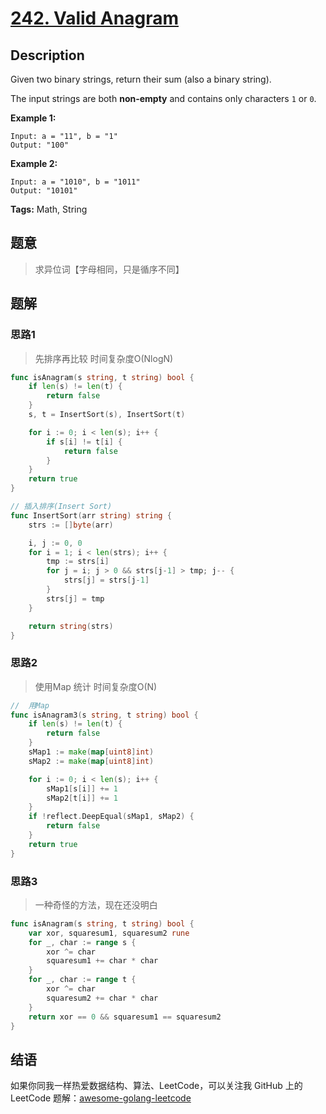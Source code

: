 # [242. Valid Anagram][title]

## Description

Given two binary strings, return their sum (also a binary string).

The input strings are both **non-empty** and contains only characters `1` or `0`.

**Example 1:**

```
Input: a = "11", b = "1"
Output: "100"
```

**Example 2:**

```
Input: a = "1010", b = "1011"
Output: "10101"
```

**Tags:** Math, String

## 题意
>求异位词【字母相同，只是循序不同】

## 题解

### 思路1
> 先排序再比较  时间复杂度O(NlogN)

```go
func isAnagram(s string, t string) bool {
	if len(s) != len(t) {
		return false
	}
	s, t = InsertSort(s), InsertSort(t)

	for i := 0; i < len(s); i++ {
		if s[i] != t[i] {
			return false
		}
	}
	return true
}

// 插入排序(Insert Sort)
func InsertSort(arr string) string {
	strs := []byte(arr)

	i, j := 0, 0
	for i = 1; i < len(strs); i++ {
		tmp := strs[i]
		for j = i; j > 0 && strs[j-1] > tmp; j-- {
			strs[j] = strs[j-1]
		}
		strs[j] = tmp
	}

	return string(strs)
}
```

### 思路2
> 使用Map 统计  时间复杂度O(N)
```go
//	用Map
func isAnagram3(s string, t string) bool {
	if len(s) != len(t) {
		return false
	}
	sMap1 := make(map[uint8]int)
	sMap2 := make(map[uint8]int)

	for i := 0; i < len(s); i++ {
		sMap1[s[i]] += 1
		sMap2[t[i]] += 1
	}
	if !reflect.DeepEqual(sMap1, sMap2) {
		return false
	}
	return true
}
```
### 思路3
> 一种奇怪的方法，现在还没明白
```go
func isAnagram(s string, t string) bool {
	var xor, squaresum1, squaresum2 rune
	for _, char := range s {
		xor ^= char
		squaresum1 += char * char
	}
	for _, char := range t {
		xor ^= char
		squaresum2 += char * char
	}
	return xor == 0 && squaresum1 == squaresum2
}
```


## 结语

如果你同我一样热爱数据结构、算法、LeetCode，可以关注我 GitHub 上的 LeetCode 题解：[awesome-golang-leetcode][me]

[title]: https://leetcode.com/problems/valid-anagram/description/
[me]: https://github.com/kylesliu/awesome-golang-algorithm
